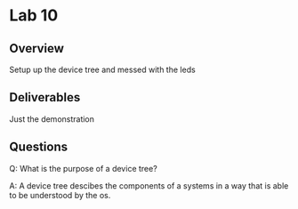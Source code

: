 
# Lab 10 #

## Overview ##

Setup up the device tree and messed with the leds

## Deliverables ##

Just the demonstration

## Questions ##

Q: What is the purpose of a device tree?

A: A device tree descibes the components of a systems in a way that is able to be understood by the os.  
